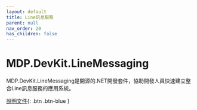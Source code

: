 ```yaml
---
layout: default
title: Line訊息服務
parent: null
nav_order: 20
has_children: false
---
```


# MDP.DevKit.LineMessaging

MDP.DevKit.LineMessaging是開源的.NET開發套件，協助開發人員快速建立整合Line訊息服務的應用系統。

[說明文件](https://clark159.github.io/MDP.DevKit.LineMessaging/){: .btn .btn-blue }